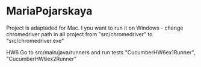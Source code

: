 # MariaPojarskaya
Project is adaptaded for Mac. I you want to run it on Windows - 
change chromedriver path in all project from "src/chromedriver" to "src/chromedriver.exe"

HW6 
Go to src/main/java/runners and run tests "CucumberHW6ex1Runner", "CucumberHW6ex2Runner" 
